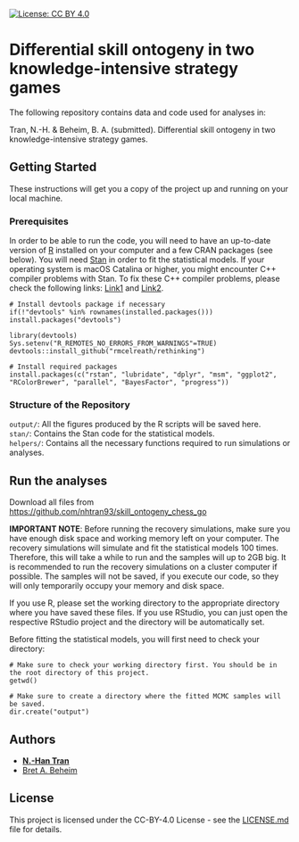 [![License: CC BY 4.0](https://img.shields.io/badge/License-CC%20BY%204.0-lightgrey.svg)](https://creativecommons.org/licenses/by/4.0/)

# Differential skill ontogeny in two knowledge-intensive strategy games

The following repository contains data and code used for analyses in:

Tran, N.-H. & Beheim, B. A. (submitted). Differential skill ontogeny in two knowledge-intensive strategy games.

## Getting Started

These instructions will get you a copy of the project up and running on your local machine. 

### Prerequisites

In order to be able to run the code, you will need to have an up-to-date version of [R](https://www.r-project.org/) installed on your computer and a few CRAN packages (see below). You will need [Stan](https://mc-stan.org/) in order to fit the statistical models. If your operating system is macOS Catalina or higher, you might encounter C++ compiler problems with Stan. To fix these C++ compiler problems, please check the following links: [Link1](https://discourse.mc-stan.org/t/dealing-with-catalina-iii/12731) and [Link2](https://thecoatlessprofessor.com/programming/cpp/r-compiler-tools-for-rcpp-on-macos/).

```
# Install devtools package if necessary
if(!"devtools" %in% rownames(installed.packages())) install.packages("devtools")

library(devtools)
Sys.setenv("R_REMOTES_NO_ERRORS_FROM_WARNINGS"=TRUE)
devtools::install_github("rmcelreath/rethinking")

# Install required packages
install.packages(c("rstan", "lubridate", "dplyr", "msm", "ggplot2",
"RColorBrewer", "parallel", "BayesFactor", "progress"))
```

### Structure of the Repository
`output/`: All the figures produced by the R scripts will be saved here.  
`stan/`: Contains the Stan code for the statistical models.  
`helpers/`: Contains all the necessary functions required to run simulations or analyses.  

## Run the analyses
Download all files from https://github.com/nhtran93/skill_ontogeny_chess_go

**IMPORTANT NOTE**: Before running the recovery simulations, make sure you have enough disk space and working memory left on your computer. The recovery simulations will simulate and fit the statistical models 100 times. Therefore, this will take a while to run and the samples will up to 2GB big. It is recommended to run the recovery simulations on a cluster computer if possible. The samples will not be saved, if you execute our code, so they will only temporarily occupy your memory and disk space. 

If you use R, please set the working directory to the appropriate directory where you have saved these files. If you use RStudio, you can just open the respective RStudio project and the directory will be automatically set.

Before fitting the statistical models, you will first need to check your directory:
```
# Make sure to check your working directory first. You should be in the root directory of this project. 
getwd()

# Make sure to create a directory where the fitted MCMC samples will be saved.
dir.create("output")

```

## Authors

* **[N.-Han Tran](https://www.eva.mpg.de/ecology/staff/han-tran/index.html)**
* [Bret A. Beheim](https://www.babeheim.com/)


## License

This project is licensed under the CC-BY-4.0 License - see the [LICENSE.md](LICENSE.md) file for details.

